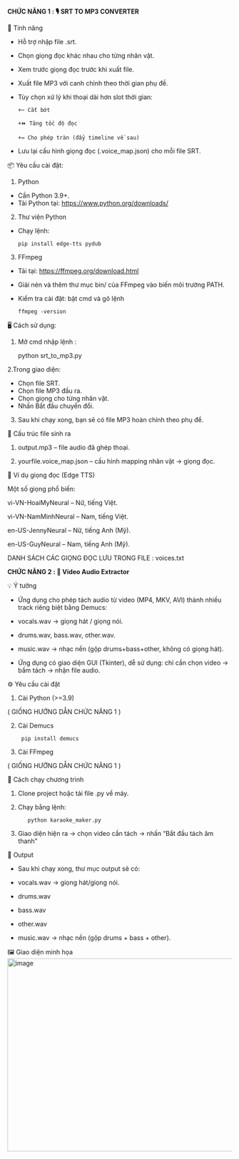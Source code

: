 **CHỨC NĂNG 1 : 🎙️ SRT TO MP3 CONVERTER**

🚀 Tính năng
- Hỗ trợ nhập file .srt.

- Chọn giọng đọc khác nhau cho từng nhân vật.

- Xem trước giọng đọc trước khi xuất file.

- Xuất file MP3 với canh chỉnh theo thời gian phụ đề.

- Tùy chọn xử lý khi thoại dài hơn slot thời gian:

      +✂️ Cắt bớt
    
      +⏩ Tăng tốc độ đọc
    
      +↔️ Cho phép tràn (đẩy timeline về sau)

- Lưu lại cấu hình giọng đọc (.voice_map.json) cho mỗi file SRT.

📦 Yêu cầu cài đặt:

1. Python
- Cần Python 3.9+.
- Tải Python tại: https://www.python.org/downloads/

2. Thư viện Python
- Chạy lệnh:

      pip install edge-tts pydub

3. FFmpeg
- Tải tại: https://ffmpeg.org/download.html
- Giải nén và thêm thư mục bin/ của FFmpeg vào biến môi trường PATH.
- Kiểm tra cài đặt: bật cmd và gõ lệnh

      ffmpeg -version

🖥️ Cách sử dụng:

1. Mở cmd nhập lệnh :

    python srt_to_mp3.py

2.Trong giao diện:
- Chọn file SRT.
- Chọn file MP3 đầu ra.
- Chọn giọng cho từng nhân vật.
- Nhấn Bắt đầu chuyển đổi.

3. Sau khi chạy xong, bạn sẽ có file MP3 hoàn chỉnh theo phụ đề.

📂 Cấu trúc file sinh ra

1. output.mp3 – file audio đã ghép thoại.

2. yourfile.voice_map.json – cấu hình mapping nhân vật → giọng đọc.

🎯 Ví dụ giọng đọc (Edge TTS)

Một số giọng phổ biến:

vi-VN-HoaiMyNeural – Nữ, tiếng Việt.

vi-VN-NamMinhNeural – Nam, tiếng Việt.

en-US-JennyNeural – Nữ, tiếng Anh (Mỹ).

en-US-GuyNeural – Nam, tiếng Anh (Mỹ).

DANH SÁCH CÁC GIỌNG ĐỌC LƯU TRONG FILE : voices.txt

**CHỨC NĂNG 2 : 🎵 Video Audio Extractor**

💡 Ý tưởng

- Ứng dụng cho phép tách audio từ video (MP4, MKV, AVI) thành nhiều track riêng biệt bằng Demucs:

+ vocals.wav → giọng hát / giọng nói.

+ drums.wav, bass.wav, other.wav.

+ music.wav → nhạc nền (gộp drums+bass+other, không có giọng hát).

- Ứng dụng có giao diện GUI (Tkinter), dễ sử dụng: chỉ cần chọn video → bấm tách → nhận file audio.

⚙️ Yêu cầu cài đặt

1. Cài Python (>=3.9)

( GIỐNG HƯỚNG DẪN CHỨC NĂNG 1 )

2. Cài Demucs

        pip install demucs
3. Cài FFmpeg

( GIỐNG HƯỚNG DẪN CHỨC NĂNG 1 )

🚀 Cách chạy chương trình

1. Clone project hoặc tải file .py về máy.

2. Chạy bằng lệnh:
   
          python karaoke_maker.py

3. Giao diện hiện ra → chọn video cần tách → nhấn “Bắt đầu tách âm thanh”

📂 Output

- Sau khi chạy xong, thư mục output sẽ có:

+ vocals.wav → giọng hát/giọng nói.

+ drums.wav

+ bass.wav

+ other.wav

+ music.wav → nhạc nền (gộp drums + bass + other).

🖼️ Giao diện minh họa
  <img width="682" height="433" alt="image" src="https://github.com/user-attachments/assets/23328656-c114-4c1c-a05d-13e00aeb7edc" />

   
